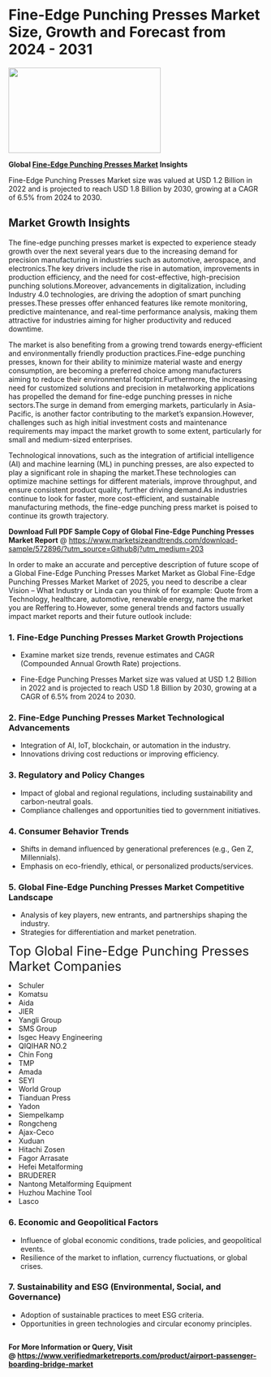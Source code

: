 <H1>Fine-Edge Punching Presses Market Size, Growth and Forecast from 2024 - 2031</H1><img class="aligncenter size-medium wp-image-584254" src="https://thirdeyenews.in/wp-content/uploads/2024/09/Global-Market-Research-300x168.jpeg" alt="" width="300" height="168" /><p><strong>Global&nbsp;<a href="https://www.marketsizeandtrends.com/download-sample/572896/?utm_source=Github8j?utm_medium=203">Fine-Edge Punching Presses Market</a> Insights</strong></p><p>Fine-Edge Punching Presses Market size was valued at USD 1.2 Billion in 2022 and is projected to reach USD 1.8 Billion by 2030, growing at a CAGR of 6.5% from 2024 to 2030.</p><p><h2>Market Growth Insights</h2> <p>The fine-edge punching presses market is expected to experience steady growth over the next several years due to the increasing demand for precision manufacturing in industries such as automotive, aerospace, and electronics.The key drivers include the rise in automation, improvements in production efficiency, and the need for cost-effective, high-precision punching solutions.Moreover, advancements in digitalization, including Industry 4.0 technologies, are driving the adoption of smart punching presses.These presses offer enhanced features like remote monitoring, predictive maintenance, and real-time performance analysis, making them attractive for industries aiming for higher productivity and reduced downtime.</p> <p>The market is also benefiting from a growing trend towards energy-efficient and environmentally friendly production practices.Fine-edge punching presses, known for their ability to minimize material waste and energy consumption, are becoming a preferred choice among manufacturers aiming to reduce their environmental footprint.Furthermore, the increasing need for customized solutions and precision in metalworking applications has propelled the demand for fine-edge punching presses in niche sectors.The surge in demand from emerging markets, particularly in Asia-Pacific, is another factor contributing to the market’s expansion.However, challenges such as high initial investment costs and maintenance requirements may impact the market growth to some extent, particularly for small and medium-sized enterprises.</p> <p>Technological innovations, such as the integration of artificial intelligence (AI) and machine learning (ML) in punching presses, are also expected to play a significant role in shaping the market.These technologies can optimize machine settings for different materials, improve throughput, and ensure consistent product quality, further driving demand.As industries continue to look for faster, more cost-efficient, and sustainable manufacturing methods, the fine-edge punching press market is poised to continue its growth trajectory.</p> <p><span class=""><strong>Download Full PDF Sample Copy of Global Fine-Edge Punching Presses Market Report</strong> @ <a href="https://www.marketsizeandtrends.com/download-sample/572896/?utm_source=Github8j?utm_medium=203" target="_blank">https://www.marketsizeandtrends.com/download-sample/572896/?utm_source=Github8j?utm_medium=203</a></span></p><p>In order to make an accurate and perceptive description of future scope of a Global&nbsp;Fine-Edge Punching Presses Market Market as Global&nbsp;Fine-Edge Punching Presses Market Market of 2025, you need to describe a clear Vision &ndash; What Industry or Linda can you think of for example: Quote from a Technology, healthcare, automotive, renewable energy, name the market you are Reffering to.However, some general trends and factors usually impact market reports and their future outlook include:</p><h3>1.&nbsp;<strong>Fine-Edge Punching Presses Market Growth Projections</strong></h3><ul><li>Examine market size trends, revenue estimates and CAGR (Compounded Annual Growth Rate) projections.</li><li><p>Fine-Edge Punching Presses Market size was valued at USD 1.2 Billion in 2022 and is projected to reach USD 1.8 Billion by 2030, growing at a CAGR of 6.5% from 2024 to 2030.</p></li></ul><h3>2.&nbsp;<strong>Fine-Edge Punching Presses Market Technological Advancements</strong></h3><ul><li>Integration of AI, IoT, blockchain, or automation in the industry.</li><li>Innovations driving cost reductions or improving efficiency.</li></ul><h3>3.&nbsp;<strong>Regulatory and Policy Changes</strong></h3><ul><li>Impact of global and regional regulations, including sustainability and carbon-neutral goals.</li><li>Compliance challenges and opportunities tied to government initiatives.</li></ul><h3>4.&nbsp;<strong>Consumer Behavior Trends</strong></h3><ul><li>Shifts in demand influenced by generational preferences (e.g., Gen Z, Millennials).</li><li>Emphasis on eco-friendly, ethical, or personalized products/services.</li></ul><h3>5.&nbsp;<strong>Global Fine-Edge Punching Presses Market Competitive Landscape</strong></h3><ul><li>Analysis of key players, new entrants, and partnerships shaping the industry.</li><li>Strategies for differentiation and market penetration.</li></ul><p data-pm-slice="1 1 []"><span style="color: inherit; font-family: inherit; font-size: 25px;">Top Global Fine-Edge Punching Presses Market Companies</span></p><div class="" data-test-id=""><p><li>Schuler</li><li> Komatsu</li><li> Aida</li><li> JIER</li><li> Yangli Group</li><li> SMS Group</li><li> Isgec Heavy Engineering</li><li> QIQIHAR NO.2</li><li> Chin Fong</li><li> TMP</li><li> Amada</li><li> SEYI</li><li> World Group</li><li> Tianduan Press</li><li> Yadon</li><li> Siempelkamp</li><li> Rongcheng</li><li> Ajax-Ceco</li><li> Xuduan</li><li> Hitachi Zosen</li><li> Fagor Arrasate</li><li> Hefei Metalforming</li><li> BRUDERER</li><li> Nantong Metalforming Equipment</li><li> Huzhou Machine Tool</li><li> Lasco</li></p></div><h3>6.&nbsp;<strong>Economic and Geopolitical Factors</strong></h3><ul><li>Influence of global economic conditions, trade policies, and geopolitical events.</li><li>Resilience of the market to inflation, currency fluctuations, or global crises.</li></ul><h3>7.&nbsp;<strong>Sustainability and ESG (Environmental, Social, and Governance)</strong></h3><ul><li>Adoption of sustainable practices to meet ESG criteria.</li><li>Opportunities in green technologies and circular economy principles.</li></ul><h2><strong style="font-size: 14px;">For More Information or Query, Visit @&nbsp;</strong><a style="background-color: #ffffff; font-size: 14px;" href="https://www.marketsizeandtrends.com/report/fine-edge-punching-presses-market/" target="_blank">https://www.verifiedmarketreports.com/product/airport-passenger-boarding-bridge-market</a></h2>